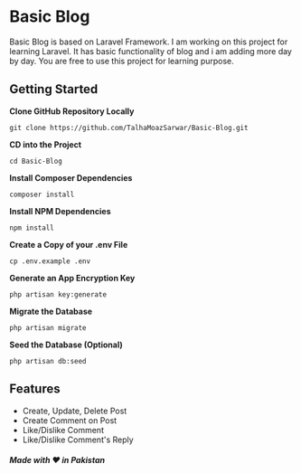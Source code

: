 # Basic Blog
Basic Blog is based on Laravel Framework. I am working on this project for learning Laravel. It has basic functionality of blog and i am adding more day by day. You are free to use this project for learning purpose.

## Getting Started

**Clone GitHub Repository Locally**

```git clone https://github.com/TalhaMoazSarwar/Basic-Blog.git```

**CD into the Project**

```cd Basic-Blog```

**Install Composer Dependencies**

```composer install```

**Install NPM Dependencies**

```npm install```

**Create a Copy of your .env File**

```cp .env.example .env```

**Generate an App Encryption Key**

```php artisan key:generate```

**Migrate the Database**

```php artisan migrate```

**Seed the Database (Optional)**

```php artisan db:seed```

## Features
- Create, Update, Delete Post
- Create Comment on Post
- Like/Dislike Comment
- Like/Dislike Comment's Reply

##### Made with ❤ in Pakistan